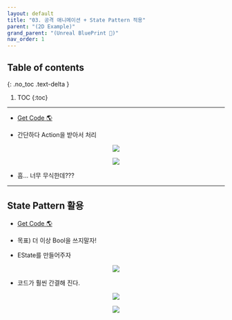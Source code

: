 ```yaml
---
layout: default
title: "03. 공격 애니메이션 + State Pattern 적용"
parent: "(2D Example)"
grand_parent: "(Unreal BluePrint 🌠)"
nav_order: 1
---
```


## Table of contents
{: .no_toc .text-delta }

1. TOC
{:toc}

---

* [Get Code 🌎](https://github.com/Arthur880708/Unreal_Blueprint_1/tree/6)

* 간단하다 Action을 받아서 처리

<p align="center">
  <img src="https://taehyungs-programming-blog.github.io/blog/assets/images/unreal/bp-2/bp2-3-1.png"/>
</p>

<p align="center">
  <img src="https://taehyungs-programming-blog.github.io/blog/assets/images/unreal/bp-2/bp2-3-2.png"/>
</p>

* 흠... 너무 무식한데???

---

## State Pattern 활용

* [Get Code 🌎](https://github.com/Arthur880708/Unreal_Blueprint_1/tree/7)

* 목표) 더 이상 Bool을 쓰지말자!
* EState를 만들어주자

<p align="center">
  <img src="https://taehyungs-programming-blog.github.io/blog/assets/images/unreal/bp-2/bp2-3-3.png"/>
</p>

* 코드가 훨씬 간결해 진다.

<p align="center">
  <img src="https://taehyungs-programming-blog.github.io/blog/assets/images/unreal/bp-2/bp2-3-4.png"/>
</p>

<p align="center">
  <img src="https://taehyungs-programming-blog.github.io/blog/assets/images/unreal/bp-2/bp2-3-5.png"/>
</p>